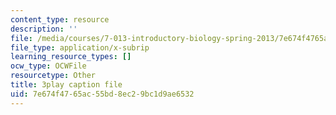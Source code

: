 ```yaml
---
content_type: resource
description: ''
file: /media/courses/7-013-introductory-biology-spring-2013/7e674f4765ac55bd8ec29bc1d9ae6532_THR1YOKVdtk.vtt
file_type: application/x-subrip
learning_resource_types: []
ocw_type: OCWFile
resourcetype: Other
title: 3play caption file
uid: 7e674f47-65ac-55bd-8ec2-9bc1d9ae6532
---
```

